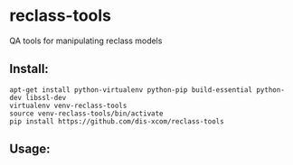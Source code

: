 # reclass-tools
QA tools for manipulating reclass models

Install:
--------

    apt-get install python-virtualenv python-pip build-essential python-dev libssl-dev
    virtualenv venv-reclass-tools
    source venv-reclass-tools/bin/activate
    pip install https://github.com/dis-xcom/reclass-tools

Usage:
------

